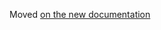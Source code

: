 Moved [on the new documentation](https://documentation.simplicite.io/documentation/operation/portainer)